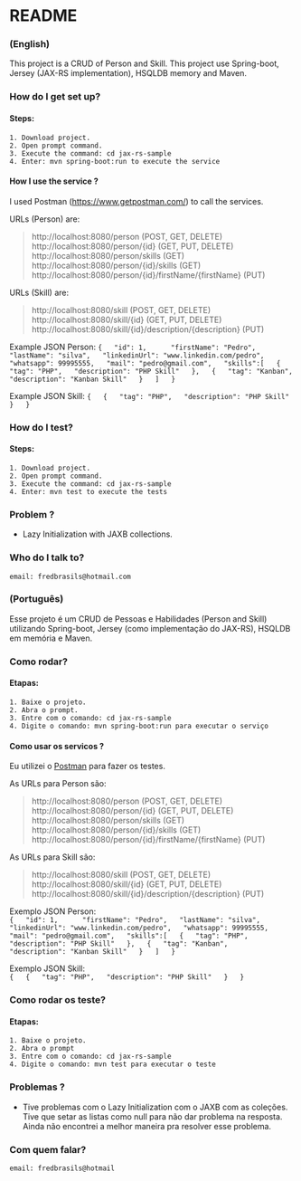 # README #
	
### (English) ###

This project is a CRUD of Person and Skill.
This project use Spring-boot, Jersey (JAX-RS implementation), HSQLDB memory and Maven.	

### How do I get set up? ###

#### Steps:
	1. Download project.
	2. Open prompt command. 
	3. Execute the command: cd jax-rs-sample
	4. Enter: mvn spring-boot:run to execute the service

#### How I use the service ?  

I used Postman (https://www.getpostman.com/) to call the services.  

URLs (Person) are:  
> http://localhost:8080/person (POST, GET, DELETE)  
> http://localhost:8080/person/{id} (GET, PUT, DELETE)  
> http://localhost:8080/person/skills (GET)  
> http://localhost:8080/person/{id}/skills (GET)  
> http://localhost:8080/person/{id}/firstName/{firstName} (PUT)  

URLs (Skill) are:   
> http://localhost:8080/skill (POST, GET, DELETE)  
> http://localhost:8080/skill/{id} (GET, PUT, DELETE)  
> http://localhost:8080/skill/{id}/description/{description} (PUT)  

 Example JSON Person:
 `{  
   "id": 1,  	
   "firstName": "Pedro",  
   "lastName": "silva",  
   "linkedinUrl": "www.linkedin.com/pedro",  
   "whatsapp": 99995555,  
   "mail": "pedro@gmail.com",  
   "skills":[  
 		{  
 		  "tag": "PHP",  
 		  "description": "PHP Skill"  
 		},  
 		{  
 		  "tag": "Kanban",  
 		  "description": "Kanban Skill"  
 		}  
    ]  
   }` 
	
Example JSON Skill:
 `{  
 		{  
 		  "tag": "PHP",  
 		  "description": "PHP Skill"  
 		}  
   }`  


### How do I test?

#### Steps: 
	1. Download project.
	2. Open prompt command. 
	3. Execute the command: cd jax-rs-sample
	4. Enter: mvn test to execute the tests
	
### Problem ?

* Lazy Initialization with JAXB collections. 

### Who do I talk to? ###

	email: fredbrasils@hotmail.com


### (Português)
Esse projeto é um CRUD de Pessoas e Habilidades (Person and Skill) utilizando Spring-boot,
Jersey (como implementação do JAX-RS), HSQLDB em memória e Maven.

### Como rodar?

#### Etapas:
	1. Baixe o projeto.
	2. Abra o prompt. 
	3. Entre com o comando: cd jax-rs-sample
	4. Digite o comando: mvn spring-boot:run para executar o serviço

#### Como usar os servicos ?  

Eu utilizei o [Postman](https://www.getpostman.com/) para fazer os testes.  

As URLs para Person são:  
> http://localhost:8080/person (POST, GET, DELETE)  
> http://localhost:8080/person/{id} (GET, PUT, DELETE)  
> http://localhost:8080/person/skills (GET)  
> http://localhost:8080/person/{id}/skills (GET)  
> http://localhost:8080/person/{id}/firstName/{firstName} (PUT)     

As URLs para Skill são:  
> http://localhost:8080/skill (POST, GET, DELETE)  
> http://localhost:8080/skill/{id} (GET, PUT, DELETE)  
> http://localhost:8080/skill/{id}/description/{description} (PUT) 

 Exemplo JSON Person:  
  `{  
   "id": 1,  	
   "firstName": "Pedro",  
   "lastName": "silva",  
   "linkedinUrl": "www.linkedin.com/pedro",  
   "whatsapp": 99995555,  
   "mail": "pedro@gmail.com",  
   "skills":[  
 		{  
 		  "tag": "PHP",  
 		  "description": "PHP Skill"  
 		},  
 		{  
 		  "tag": "Kanban",  
 		  "description": "Kanban Skill"  
 		}  
    ]  
   }`   
	
 Exemplo JSON Skill:  
   `{  
 		{  
 		  "tag": "PHP",  
 		  "description": "PHP Skill"  
 		}  
   }`   
	
### Como rodar os teste?

#### Etapas:
	1. Baixe o projeto.
	2. Abra o prompt 
	3. Entre com o comando: cd jax-rs-sample
	4. Digite o comando: mvn test para executar o teste

### Problemas ?

* Tive problemas com o Lazy Initialization com o JAXB com as coleções. Tive que setar as listas como null para não dar problema na resposta. Ainda não encontrei a melhor maneira pra resolver esse problema.
	
### Com quem falar?
	
	email: fredbrasils@hotmail
